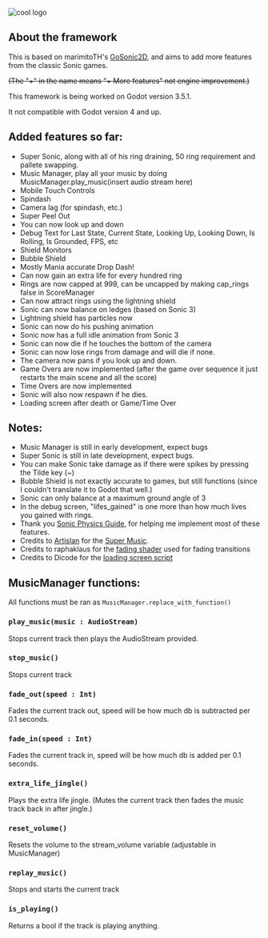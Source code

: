 ![cool logo](https://github.com/son-ray/Sonic-Godot-Physics/blob/main/read_me/logo.png)
## About the framework
This is based on marimitoTH's [GoSonic2D](https://github.com/marmitoTH/GoSonic2D), and aims to add more features from the classic Sonic games.

~~(The "+" in the name means "+ More features" not engine improvement.)~~

This framework is being worked on Godot version 3.5.1.

It not compatible with Godot version 4 and up.

## Added features so far:

* Super Sonic, along with all of his ring draining, 50 ring requirement and pallete swapping.
* Music Manager, play all your music by doing MusicManager.play_music(insert audio stream here)
* Mobile Touch Controls
* Spindash
* Camera lag (for spindash, etc.)
* Super Peel Out
* You can now look up and down
* Debug Text for Last State, Current State, Looking Up, Looking Down, Is Rolling, Is Grounded, FPS, etc
* Shield Monitors
* Bubble Shield
* Mostly Mania accurate Drop Dash!
* Can now gain an extra life for every hundred ring
* Rings are now capped at 999, can be uncapped by making cap_rings false in ScoreManager
* Can now attract rings using the lightning shield
* Sonic can now balance on ledges (based on Sonic 3)
* Lightning shield has particles now
* Sonic can now do his pushing animation
* Sonic now has a full idle animation from Sonic 3
* Sonic can now die if he touches the bottom of the camera
* Sonic can now lose rings from damage and will die if none.
* The camera now pans if you look up and down.
* Game Overs are now implemented (after the game over sequence it just restarts the main scene and all the score)
* Time Overs are now implemented
* Sonic will also now respawn if he dies.
* Loading screen after death or Game/Time Over

## Notes:

* Music Manager is still in early development, expect bugs
* Super Sonic is still in late development, expect bugs.
* You can make Sonic take damage as if there were spikes by pressing the Tilde key (~)
* Bubble Shield is not exactly accurate to games, but still functions (since I couldn't translate it to Godot that well.)
* Sonic can only balance at a maximum ground angle of 3
* In the debug screen, "lifes_gained" is one more than how much lives you gained with rings.
* Thank you [Sonic Physics Guide](https://info.sonicretro.org/Sonic_Physics_Guide), for helping me implement most of these features.
* Credits to [ArtisIan](https://www.youtube.com/@ArtisIan) for the [Super Music](https://www.youtube.com/watch?v=erlsw2ISSl4).
* Credits to raphaklaus for the [fading shader](https://github.com/raphaklaus/sonic-palette-fade) used for fading transitions
* Credits to Dicode for the [loading screen script](https://www.youtube.com/watch?v=5aV_GSAE1kM)

## MusicManager functions:

All functions must be ran as ```MusicManager.replace_with_function()```

### ```play_music(music : AudioStream)```
Stops current track then plays the AudioStream provided.

### ```stop_music()```
Stops current track

### ```fade_out(speed : Int)```
Fades the current track out, speed will be how much db is subtracted per 0.1 seconds.

### ```fade_in(speed : Int)```
Fades the current track in, speed will be how much db is added per 0.1 seconds.

### ```extra_life_jingle()```
Plays the extra life jingle. (Mutes the current track then fades the music track back in after jingle.)

### ```reset_volume()```
Resets the volume to the stream_volume variable (adjustable in MusicManager)

### ```replay_music()```
Stops and starts the current track

### ```is_playing()```
Returns a bool if the track is playing anything.
